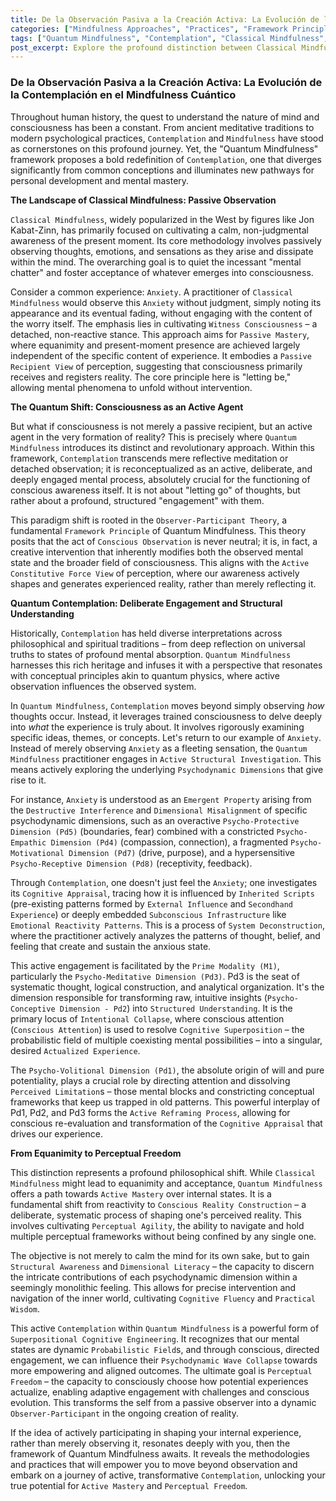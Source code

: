 ```yaml
---
title: De la Observación Pasiva a la Creación Activa: La Evolución de la Contemplación en el Mindfulness Cuántico
categories: ["Mindfulness Approaches", "Practices", "Framework Principles"]
tags: ["Quantum Mindfulness", "Contemplation", "Classical Mindfulness", "Active Mastery", "Psychodynamic Dimensions", "Conscious Observation", "Perceptual Freedom"]
post_excerpt: Explore the profound distinction between Classical Mindfulness and Quantum Mindfulness contemplation. This article delves into how Quantum Mindfulness transforms passive observation into an active, deliberate process of shaping reality, leveraging the intricate architecture of psychodynamic dimensions for profound personal transformation and perceptual freedom.
---
```


### De la Observación Pasiva a la Creación Activa: La Evolución de la Contemplación en el Mindfulness Cuántico

Throughout human history, the quest to understand the nature of mind and consciousness has been a constant. From ancient meditative traditions to modern psychological practices, `Contemplation` and `Mindfulness` have stood as cornerstones on this profound journey. Yet, the "Quantum Mindfulness" framework proposes a bold redefinition of `Contemplation`, one that diverges significantly from common conceptions and illuminates new pathways for personal development and mental mastery.

**The Landscape of Classical Mindfulness: Passive Observation**

`Classical Mindfulness`, widely popularized in the West by figures like Jon Kabat-Zinn, has primarily focused on cultivating a calm, non-judgmental awareness of the present moment. Its core methodology involves passively observing thoughts, emotions, and sensations as they arise and dissipate within the mind. The overarching goal is to quiet the incessant "mental chatter" and foster acceptance of whatever emerges into consciousness.

Consider a common experience: `Anxiety`. A practitioner of `Classical Mindfulness` would observe this `Anxiety` without judgment, simply noting its appearance and its eventual fading, without engaging with the content of the worry itself. The emphasis lies in cultivating `Witness Consciousness` – a detached, non-reactive stance. This approach aims for `Passive Mastery`, where equanimity and present-moment presence are achieved largely independent of the specific content of experience. It embodies a `Passive Recipient View` of perception, suggesting that consciousness primarily receives and registers reality. The core principle here is "letting be," allowing mental phenomena to unfold without intervention.

**The Quantum Shift: Consciousness as an Active Agent**

But what if consciousness is not merely a passive recipient, but an active agent in the very formation of reality? This is precisely where `Quantum Mindfulness` introduces its distinct and revolutionary approach. Within this framework, `Contemplation` transcends mere reflective meditation or detached observation; it is reconceptualized as an active, deliberate, and deeply engaged mental process, absolutely crucial for the functioning of conscious awareness itself. It is not about "letting go" of thoughts, but rather about a profound, structured "engagement" with them.

This paradigm shift is rooted in the `Observer-Participant Theory`, a fundamental `Framework Principle` of Quantum Mindfulness. This theory posits that the act of `Conscious Observation` is never neutral; it is, in fact, a creative intervention that inherently modifies both the observed mental state and the broader field of consciousness. This aligns with the `Active Constitutive Force View` of perception, where our awareness actively shapes and generates experienced reality, rather than merely reflecting it.

**Quantum Contemplation: Deliberate Engagement and Structural Understanding**

Historically, `Contemplation` has held diverse interpretations across philosophical and spiritual traditions – from deep reflection on universal truths to states of profound mental absorption. `Quantum Mindfulness` harnesses this rich heritage and infuses it with a perspective that resonates with conceptual principles akin to quantum physics, where active observation influences the observed system.

In `Quantum Mindfulness`, `Contemplation` moves beyond simply observing *how* thoughts occur. Instead, it leverages trained consciousness to delve deeply into *what* the experience is truly about. It involves rigorously examining specific ideas, themes, or concepts. Let's return to our example of `Anxiety`. Instead of merely observing `Anxiety` as a fleeting sensation, the `Quantum Mindfulness` practitioner engages in `Active Structural Investigation`. This means actively exploring the underlying `Psychodynamic Dimensions` that give rise to it.

For instance, `Anxiety` is understood as an `Emergent Property` arising from the `Destructive Interference` and `Dimensional Misalignment` of specific psychodynamic dimensions, such as an overactive `Psycho-Protective Dimension (Pd5)` (boundaries, fear) combined with a constricted `Psycho-Empathic Dimension (Pd4)` (compassion, connection), a fragmented `Psycho-Motivational Dimension (Pd7)` (drive, purpose), and a hypersensitive `Psycho-Receptive Dimension (Pd8)` (receptivity, feedback).

Through `Contemplation`, one doesn't just feel the `Anxiety`; one investigates its `Cognitive Appraisal`, tracing how it is influenced by `Inherited Scripts` (pre-existing patterns formed by `External Influence` and `Secondhand Experience`) or deeply embedded `Subconscious Infrastructure` like `Emotional Reactivity Patterns`. This is a process of `System Deconstruction`, where the practitioner actively analyzes the patterns of thought, belief, and feeling that create and sustain the anxious state.

This active engagement is facilitated by the `Prime Modality (M1)`, particularly the `Psycho-Meditative Dimension (Pd3)`. Pd3 is the seat of systematic thought, logical construction, and analytical organization. It's the dimension responsible for transforming raw, intuitive insights (`Psycho-Conceptive Dimension - Pd2`) into `Structured Understanding`. It is the primary locus of `Intentional Collapse`, where conscious attention (`Conscious Attention`) is used to resolve `Cognitive Superposition` – the probabilistic field of multiple coexisting mental possibilities – into a singular, desired `Actualized Experience`.

The `Psycho-Volitional Dimension (Pd1)`, the absolute origin of will and pure potentiality, plays a crucial role by directing attention and dissolving `Perceived Limitation`s – those mental blocks and constricting conceptual frameworks that keep us trapped in old patterns. This powerful interplay of Pd1, Pd2, and Pd3 forms the `Active Reframing Process`, allowing for conscious re-evaluation and transformation of the `Cognitive Appraisal` that drives our experience.

**From Equanimity to Perceptual Freedom**

This distinction represents a profound philosophical shift. While `Classical Mindfulness` might lead to equanimity and acceptance, `Quantum Mindfulness` offers a path towards `Active Mastery` over internal states. It is a fundamental shift from reactivity to `Conscious Reality Construction` – a deliberate, systematic process of shaping one's perceived reality. This involves cultivating `Perceptual Agility`, the ability to navigate and hold multiple perceptual frameworks without being confined by any single one.

The objective is not merely to calm the mind for its own sake, but to gain `Structural Awareness` and `Dimensional Literacy` – the capacity to discern the intricate contributions of each psychodynamic dimension within a seemingly monolithic feeling. This allows for precise intervention and navigation of the inner world, cultivating `Cognitive Fluency` and `Practical Wisdom`.

This active `Contemplation` within `Quantum Mindfulness` is a powerful form of `Superpositional Cognitive Engineering`. It recognizes that our mental states are dynamic `Probabilistic Field`s, and through conscious, directed engagement, we can influence their `Psychodynamic Wave Collapse` towards more empowering and aligned outcomes. The ultimate goal is `Perceptual Freedom` – the capacity to consciously choose how potential experiences actualize, enabling adaptive engagement with challenges and conscious evolution. This transforms the self from a passive observer into a dynamic `Observer-Participant` in the ongoing creation of reality.

If the idea of actively participating in shaping your internal experience, rather than merely observing it, resonates deeply with you, then the framework of Quantum Mindfulness awaits. It reveals the methodologies and practices that will empower you to move beyond observation and embark on a journey of active, transformative `Contemplation`, unlocking your true potential for `Active Mastery` and `Perceptual Freedom`.